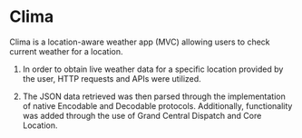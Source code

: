 # Clima
Clima is a location-aware weather app (MVC) allowing users to check current weather for a location.

1. In order to obtain live weather data for a specific location provided by the user, HTTP requests and APIs were utilized.

2. The JSON data retrieved was then parsed through the implementation of native Encodable and Decodable protocols. Additionally, functionality was added through the use of Grand Central Dispatch and Core Location.
